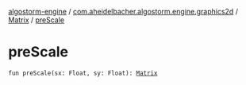 [algostorm-engine](../../index.md) / [com.aheidelbacher.algostorm.engine.graphics2d](../index.md) / [Matrix](index.md) / [preScale](.)

# preScale

`fun preScale(sx: Float, sy: Float): `[`Matrix`](index.md)